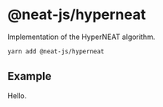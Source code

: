 # @neat-js/hyperneat

Implementation of the HyperNEAT algorithm.

```sh
yarn add @neat-js/hyperneat
```

## Example

Hello.
